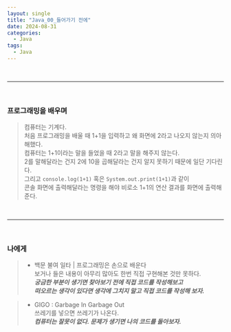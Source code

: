 ```yaml
---
layout: single
title: "Java_00_들어가기 전에"
date: 2024-08-31
categories:
  - Java
tags:
  - Java
---
```


<br>

---

<br>

### 프로그래밍을 배우며

> 컴퓨터는 기계다. <br>
처음 프로그래밍을 배울 때 1+1을 입력하고 왜 화면에 2라고 나오지 않는지 의아해했다. <br>
컴퓨터는 1+1이라는 말을 들었을 때 2라고 말을 해주지 않는다. <br>
2를 말해달라는 건지 2에 10을 곱해달라는 건지 알지 못하기 때문에 일단 기다린다. <br>
그리고 `console.log(1+1)` 혹은 `System.out.print(1+1)`과 같이 <br>
콘솔 화면에 출력해달라는 명령을 해야 비로소 1+1의 연산 결과를 화면에 출력해준다.

<br>

---

<br>

### 나에게

> - 백문 불여 일타 | 프로그래밍은 손으로 배운다 <br>
    보거나 들은 내용이 아무리 많아도 한번 직접 구현해본 것만 못하다. <br>
    ***궁금한 부분이 생기면 찾아보기 전에 직접 코드를 작성해보고 <br>
    떠오르는 생각이 있다면 생각에 그치지 말고 직접 코드를 작성해 보자.***

> - GIGO : Garbage In Garbage Out <br>
    쓰레기를 넣으면 쓰레기가 나온다. <br>
    ***컴퓨터는 잘못이 없다. 문제가 생기면 나의 코드를 돌아보자.***